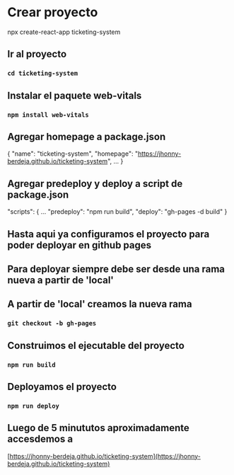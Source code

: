 # Crear proyecto

npx create-react-app ticketing-system

## Ir al proyecto

### `cd ticketing-system`

## Instalar el paquete web-vitals

### `npm install web-vitals`

## Agregar homepage a package.json

{
  "name": "ticketing-system",
  "homepage": "https://jhonny-berdeja.github.io/ticketing-system",
  ...
}

## Agregar predeploy y deploy a script de package.json

  "scripts": {
    ...
    "predeploy": "npm run build",
    "deploy": "gh-pages -d build"
  }

## Hasta aqui ya configuramos el proyecto para poder deployar en github pages

## Para deployar siempre debe ser desde una rama nueva a partir de 'local'

## A partir de 'local' creamos la nueva rama

### `git checkout -b gh-pages`

## Construimos el ejecutable del proyecto

### `npm run build`

## Deployamos el proyecto

### `npm run deploy`

## Luego de 5 minututos aproximadamente accesdemos a

[https://jhonny-berdeja.github.io/ticketing-system](https://jhonny-berdeja.github.io/ticketing-system)
